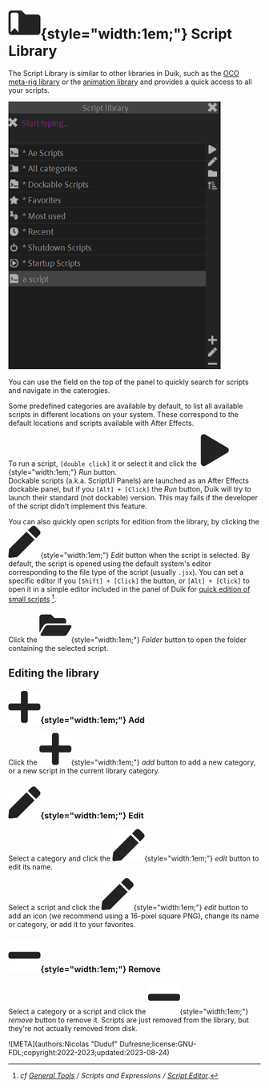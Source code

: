 # ![](../../../img/duik/icons/library.svg){style="width:1em;"} Script Library

The Script Library is similar to other libraries in Duik, such as the [OCO meta-rig library](../../oco/index.md) or the [animation library](../../animation/anim-library.md) and provides a quick access to all your scripts.

![](../../../img/duik/tools/script-lib.png)

You can use the field on the top of the panel to quickly search for scripts and navigate in the caterogies.

Some predefined categories are available by default, to list all available scripts in different locations on your system. These correspond to the default locations and scripts available with After Effects.

To run a script, `[double click]` it or select it and click the ![](../../../img/duik/icons/run.svg){style="width:1em;"} *Run* button.  
Dockable scripts (a.k.a. ScriptUI Panels) are launched as an After Effects dockable panel, but if you `[Alt] + [Click]` the *Run* button, Duik will try to launch their standard (not dockable) version. This may fails if the developer of the script didn't implement this feature.

You can also quickly open scripts for edition from the library, by clicking the ![](../../../img/duik/icons/edit.svg){style="width:1em;"} *Edit* button when the script is selected. By default, the script is opened using the default system's editor corresponding to the file type of the script (usually `.jsx`). You can set a specific editor if you `[Shift] + [Click]` the button, or `[Alt] + [Click]` to open it in a simple editor included in the panel of Duik for [quick edition of small scripts](script-editor.md)&nbsp;[^editor].

[^editor]: *cf [General Tools](../index.md) / Scripts and Expressions / [Script Editor](script-editor.md)*.

Click the ![](../../../img/duik/icons/folder.svg){style="width:1em;"} *Folder* button to open the folder containing the selected script.

## Editing the library

### ![](../../../img/duik/icons/add.svg){style="width:1em;"} Add

Click the ![](../../../img/duik/icons/add.svg){style="width:1em;"} *add* button to add a new category, or a new script in the current library category.

### ![](../../../img/duik/icons/edit.svg){style="width:1em;"} Edit

Select a category and click the ![](../../../img/duik/icons/edit.svg){style="width:1em;"} *edit* button to edit its name.

Select a script and click the ![](../../../img/duik/icons/edit.svg){style="width:1em;"} *edit* button to add an icon (we recommend using a 16-pixel square PNG), change its name or category, or add it to your favorites.

### ![](../../../img/duik/icons/remove.svg){style="width:1em;"} Remove

Select a category or a script and click the ![](../../../img/duik/icons/remove.svg){style="width:1em;"} *remove* button to remove it. Scripts are just removed from the library, but they're not actually removed from disk.


![META](authors:Nicolas "Duduf" Dufresne;license:GNU-FDL;copyright:2022-2023;updated:2023-08-24)
